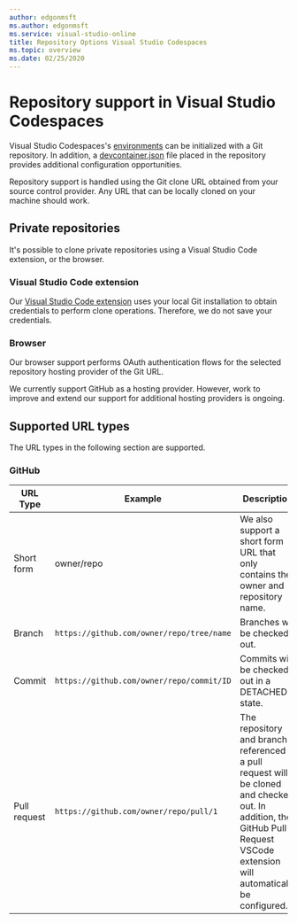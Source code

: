 ```yaml
---
author: edgonmsft
ms.author: edgonmsft
ms.service: visual-studio-online
title: Repository Options Visual Studio Codespaces
ms.topic: overview
ms.date: 02/25/2020
---
```


# Repository support in Visual Studio Codespaces

Visual Studio Codespaces's [environments](../overview/what-is-vsonline.md#environments) can be initialized with a Git repository. In addition, a [devcontainer.json](configuring.md) file placed in the repository provides additional configuration opportunities.

Repository support is handled using the Git clone URL obtained from your source control provider. Any URL that can be locally cloned on your machine should work.

## Private repositories

It's possible to clone private repositories using a Visual Studio Code extension, or the browser.

### Visual Studio Code extension

Our [Visual Studio Code extension](https://marketplace.visualstudio.com/items?itemName=ms-vsonline.vsonline) uses your local Git installation to obtain credentials to perform clone operations. Therefore, we do not save your credentials.

### Browser

Our browser support performs OAuth authentication flows for the selected repository hosting provider of the Git URL.

We currently support GitHub as a hosting provider. However, work to improve and extend our support for additional hosting providers is ongoing.

## Supported URL types

The URL types in the following section are supported.

### GitHub

| URL Type | Example | Description |
|----------|---------|-------------|
| Short form | owner/repo | We also support a short form URL that only contains the owner and repository name. |
| Branch | `https://github.com/owner/repo/tree/name` | Branches will be checked out. |
| Commit | `https://github.com/owner/repo/commit/ID` | Commits will be checked out in a DETACHED state. |
| Pull request | `https://github.com/owner/repo/pull/1` | The repository and branch referenced in a pull request will be cloned and checked out. In addition, the GitHub Pull Request VSCode extension will automatically be configured. |

